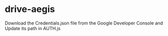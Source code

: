# drive-aegis

Download the Credentials.json file from the Google Developer Console and Update its path in AUTH.js
